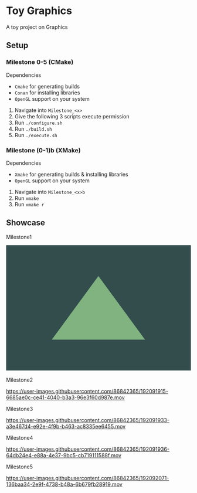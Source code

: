 # Toy Graphics

A toy project on Graphics

## Setup

### Milestone 0-5 (CMake)

Dependencies
- `Cmake` for generating builds
- `Conan` for installing libraries
- `OpenGL` support on your system

1. Navigate into `Milestone_<x>`
2. Give the following 3 scripts execute permission
3. Run `./configure.sh`
4. Run `./build.sh`
5. Run `./execute.sh`

### Milestone (0-1)b (XMake)

Dependencies
- `Xmake` for generating builds & installing libraries
- `OpenGL` support on your system

1. Navigate into `Milestone_<x>b`
2. Run `xmake`
3. Run `xmake r`

## Showcase

Milestone1

![Milestone1](./README_assets/milestone1.png)

Milestone2

https://user-images.githubusercontent.com/86842365/192091915-6685ae0c-ce41-4040-b3a3-96e3f60d987e.mov

Milestone3

https://user-images.githubusercontent.com/86842365/192091933-a3e467d4-e92e-4f9b-b463-ac8335ee6455.mov

Milestone4

https://user-images.githubusercontent.com/86842365/192091936-64db24e4-e88a-4e37-9bc5-cb719111588f.mov

Milestone5

https://user-images.githubusercontent.com/86842365/192092071-136baa34-2e9f-4738-b48a-6b679fb28919.mov
